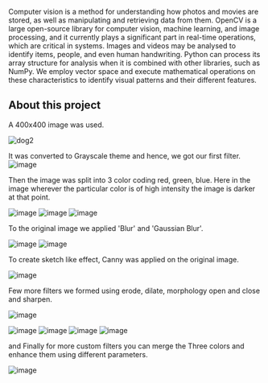 Computer vision is a method for understanding how photos and movies are stored, as well as manipulating and retrieving data from them. OpenCV is a large open-source library for computer vision, machine learning, and image processing, and it currently plays a significant part in real-time operations, which are critical in systems. Images and videos may be analysed to identify items, people, and even human handwriting. Python can process its array structure for analysis when it is combined with other libraries, such as NumPy. We employ vector space and execute mathematical operations on these characteristics to identify visual patterns and their different features.




## About this project

A 400x400 image was used.

![dog2](https://user-images.githubusercontent.com/75320682/140651042-f46667bc-de78-41b5-b909-e1dc0abe9927.jpg)

It was converted to Grayscale theme and hence, we got our first filter.
![image](https://user-images.githubusercontent.com/75320682/140651479-f9cd312b-be4b-4699-b6c4-e774440c31f3.png)

Then the image was split into 3 color coding red, green, blue.
Here in the image wherever the particular color is of high intensity the image is darker at that point.

![image](https://user-images.githubusercontent.com/75320682/140651599-bbe98125-dc73-42e6-8deb-96fcea7c44b1.png)
![image](https://user-images.githubusercontent.com/75320682/140651620-f15910de-69e2-45f4-a45e-85e7edcc5931.png)
![image](https://user-images.githubusercontent.com/75320682/140651659-bf2cab9b-045e-4071-80c1-21f0dbe0c37c.png)

To the original image we applied 'Blur' and 'Gaussian Blur'.

![image](https://user-images.githubusercontent.com/75320682/140651737-32c5fd3f-47ef-404f-8fbe-6da8326afc9f.png)
![image](https://user-images.githubusercontent.com/75320682/140651744-b4710e2f-802d-4588-957b-3adaf0600810.png)

To create sketch like effect, Canny was applied on the original image.

![image](https://user-images.githubusercontent.com/75320682/140651798-b502dba3-92bf-49a5-8b8c-367b7bed7108.png)

Few more filters we formed using erode, dilate, morphology open and close and sharpen.

![image](https://user-images.githubusercontent.com/75320682/140651908-306ea1ad-44d0-4ecd-91e3-91aa293b8ded.png)

![image](https://user-images.githubusercontent.com/75320682/140651918-8eaaa63e-dedb-4999-9305-47d110971145.png)
![image](https://user-images.githubusercontent.com/75320682/140651926-c5a7aeb4-20c3-4281-bdae-8506f8d815c7.png)
![image](https://user-images.githubusercontent.com/75320682/140651935-dc7d7fb1-1aa7-4c3a-9a50-edac9aa99fc4.png)
![image](https://user-images.githubusercontent.com/75320682/140651962-7550144b-601a-496e-b6a0-54845eee0e1c.png)

and Finally for more custom filters you can merge the Three colors and enhance them using different parameters.

![image](https://user-images.githubusercontent.com/75320682/140651972-0543cb32-2679-4a89-bef1-fcb65e2830a6.png)

